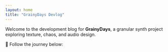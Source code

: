 ```yaml
---
layout: home
title: "GrainyDays Devlog"
---
```


Welcome to the development blog for **GrainyDays**, a granular synth project exploring texture, chaos, and audio design.

📝 Follow the journey below:
